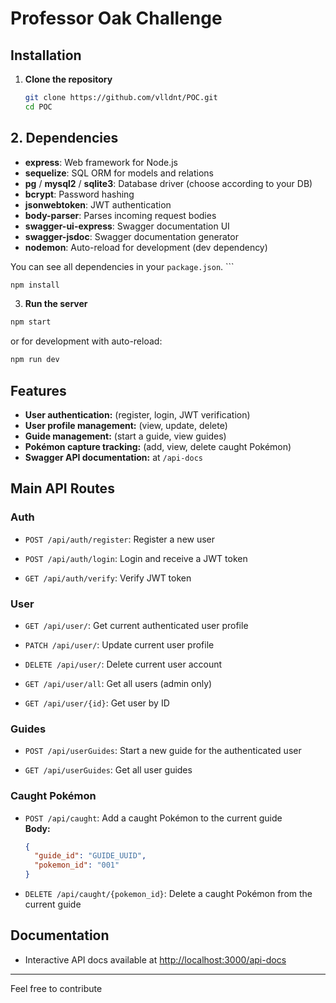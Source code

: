 # Professor Oak Challenge

## Installation

1. **Clone the repository**
   ```sh
   git clone https://github.com/vlldnt/POC.git
   cd POC
   ```

## 2. Dependencies

- **express**: Web framework for Node.js
- **sequelize**: SQL ORM for models and relations
- **pg** / **mysql2** / **sqlite3**: Database driver (choose according to your DB)
- **bcrypt**: Password hashing
- **jsonwebtoken**: JWT authentication
- **body-parser**: Parses incoming request bodies
- **swagger-ui-express**: Swagger documentation UI
- **swagger-jsdoc**: Swagger documentation generator
- **nodemon**: Auto-reload for development (dev dependency)

You can see all dependencies in your `package.json`.
    ```

   ```sh
   npm install
   ```
3. **Run the server**
```sh
npm start
```
or for development with auto-reload:
```sh
npm run dev
```

## Features

- **User authentication:** (register, login, JWT verification)
- **User profile management:** (view, update, delete)
- **Guide management:** (start a guide, view guides)
- **Pokémon capture tracking:** (add, view, delete caught Pokémon)
- **Swagger API documentation:** at `/api-docs`

## Main API Routes

### Auth

- `POST /api/auth/register`: Register a new user

- `POST /api/auth/login`: Login and receive a JWT token

- `GET /api/auth/verify`: Verify JWT token

### User

- `GET /api/user/`: Get current authenticated user profile

- `PATCH /api/user/`: Update current user profile

- `DELETE /api/user/`: Delete current user account

- `GET /api/user/all`: Get all users (admin only)

- `GET /api/user/{id}`: Get user by ID

### Guides

- `POST /api/userGuides`: Start a new guide for the authenticated user

- `GET /api/userGuides`: Get all user guides

### Caught Pokémon

- `POST /api/caught`: Add a caught Pokémon to the current guide  
  **Body:**  
  ```json
  {
    "guide_id": "GUIDE_UUID",
    "pokemon_id": "001"
  }
  ```

- `DELETE /api/caught/{pokemon_id}`: Delete a caught Pokémon from the current guide

## Documentation

- Interactive API docs available at [http://localhost:3000/api-docs](http://localhost:3000/api-docs)

---

Feel free to contribute

